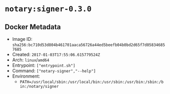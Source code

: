 # `notary:signer-0.3.0`

## Docker Metadata

- Image ID: `sha256:bc710d53d804b461701aaca56726a44ed5beefb04b0bd2d65f7d058346857685`
- Created: `2017-01-03T17:55:06.615779524Z`
- Arch: `linux`/`amd64`
- Entrypoint: `["entrypoint.sh"]`
- Command: `["notary-signer","--help"]`
- Environment:
  - `PATH=/usr/local/sbin:/usr/local/bin:/usr/sbin:/usr/bin:/sbin:/bin:/notary/signer`
